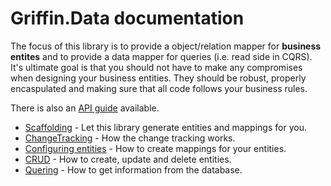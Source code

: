Griffin.Data documentation
==========================

The focus of this library is to provide a object/relation mapper for **business entites** and to provide a data mapper for queries (i.e. read side in CQRS).
It's ultimate goal is that you should not have to make any compromises when designing your business entities. They should be robust, properly encaspulated and making sure that all code follows your business rules.

There is also an [API guide]() available.

* [Scaffolding](Scaffolding/ReadMe.md) - Let this library generate entities and mappings for you.
* [ChangeTracking](Features/ChangeTracking.md) - How the change tracking works.
* [Configuring entities](Configuration/ReadMe.md) - How to create mappings for your entities.
* [CRUD](Crud/ReadMe.md) - How to create, update and delete entities.
* [Quering](Quering/ReadMe.md) - How to get information from the database.



